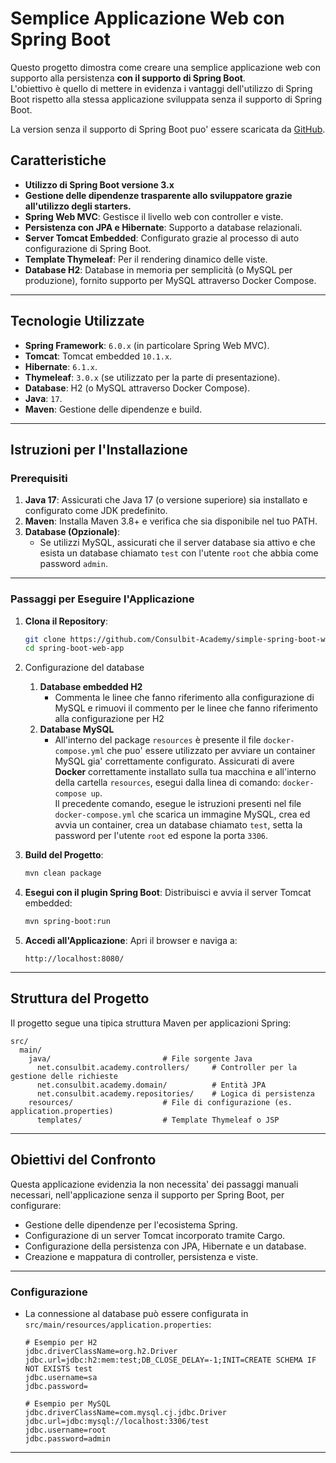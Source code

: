 # **Semplice Applicazione Web con Spring Boot**

Questo progetto dimostra come creare una semplice applicazione web con supporto alla persistenza **con il supporto di Spring Boot**.     
L'obiettivo è quello di mettere in evidenza i vantaggi dell'utilizzo di Spring Boot rispetto alla stessa applicazione sviluppata senza 
il supporto di Spring Boot.

La version senza il supporto di Spring Boot puo' essere scaricata da [GitHub](https://github.com/Consulbit-Academy/classic-spring-web-app.git).

## **Caratteristiche**
- **Utilizzo di Spring Boot versione 3.x**
- **Gestione delle dipendenze trasparente allo sviluppatore grazie all'utilizzo degli starters.**
- **Spring Web MVC**: Gestisce il livello web con controller e viste.
- **Persistenza con JPA e Hibernate**: Supporto a database relazionali.
- **Server Tomcat Embedded**: Configurato grazie al processo di auto configurazione di Spring Boot.
- **Template Thymeleaf**: Per il rendering dinamico delle viste.
- **Database H2**: Database in memoria per semplicità (o MySQL per produzione), fornito supporto per MySQL attraverso Docker Compose.

---

## **Tecnologie Utilizzate**
- **Spring Framework**: `6.0.x` (in particolare Spring Web MVC).
- **Tomcat**: Tomcat embedded `10.1.x`.
- **Hibernate**: `6.1.x`.
- **Thymeleaf**: `3.0.x` (se utilizzato per la parte di presentazione).
- **Database**: H2 (o MySQL attraverso Docker Compose).
- **Java**: `17`.
- **Maven**: Gestione delle dipendenze e build.

---

## **Istruzioni per l'Installazione**

### **Prerequisiti**
1. **Java 17**: Assicurati che Java 17 (o versione superiore) sia installato e configurato come JDK predefinito.
2. **Maven**: Installa Maven 3.8+ e verifica che sia disponibile nel tuo PATH.
3. **Database (Opzionale)**:
   - Se utilizzi MySQL, assicurati che il server database sia attivo e che esista un database chiamato `test` con l'utente `root` che abbia come password `admin`.

---

### **Passaggi per Eseguire l'Applicazione**

1. **Clona il Repository**:
   ```bash
   git clone https://github.com/Consulbit-Academy/simple-spring-boot-web-app.git
   cd spring-boot-web-app
   ```

2. Configurazione del database
   1. **Database embedded H2**
      - Commenta le linee che fanno riferimento alla configurazione di MySQL e rimuovi il commento per le linee che fanno riferimento alla configurazione per H2
   2. **Database MySQL**
      - All'interno del package `resources` è presente il file `docker-compose.yml` che puo' essere utilizzato per avviare un container MySQL gia' correttamente configurato.
        Assicurati di avere **Docker** correttamente installato sulla tua macchina e all'interno della cartella `resources`, esegui dalla linea di comando:
        `docker-compose up`.  
        Il precedente comando, esegue le istruzioni presenti nel file `docker-compose.yml` che scarica un immagine MySQL, crea ed avvia un container, crea un database chiamato `test`, setta la password per l'utente `root` ed espone la porta `3306`.

2. **Build del Progetto**:
   ```bash
   mvn clean package
   ```

3. **Esegui con il plugin Spring Boot**:
   Distribuisci e avvia il server Tomcat embedded:
   ```bash
   mvn spring-boot:run
   ```

4. **Accedi all'Applicazione**:
   Apri il browser e naviga a:
   ```
   http://localhost:8080/
   ```

---

## **Struttura del Progetto**
Il progetto segue una tipica struttura Maven per applicazioni Spring:
```
src/
  main/
    java/                         # File sorgente Java
      net.consulbit.academy.controllers/     # Controller per la gestione delle richieste
      net.consulbit.academy.domain/          # Entità JPA
      net.consulbit.academy.repositories/    # Logica di persistenza
    resources/                    # File di configurazione (es. application.properties)
      templates/                  # Template Thymeleaf o JSP
```

---

## **Obiettivi del Confronto**
Questa applicazione evidenzia la non necessita' dei passaggi manuali necessari, nell'applicazione senza il supporto per Spring Boot, per configurare:
- Gestione delle dipendenze per l'ecosistema Spring.
- Configurazione di un server Tomcat incorporato tramite Cargo.
- Configurazione della persistenza con JPA, Hibernate e un database.
- Creazione e mappatura di controller, persistenza e viste.

---

### **Configurazione**
- La connessione al database può essere configurata in `src/main/resources/application.properties`:
  ```properties
  # Esempio per H2
  jdbc.driverClassName=org.h2.Driver
  jdbc.url=jdbc:h2:mem:test;DB_CLOSE_DELAY=-1;INIT=CREATE SCHEMA IF NOT EXISTS test
  jdbc.username=sa
  jdbc.password=

  # Esempio per MySQL
  jdbc.driverClassName=com.mysql.cj.jdbc.Driver
  jdbc.url=jdbc:mysql://localhost:3306/test
  jdbc.username=root
  jdbc.password=admin
  ```

---